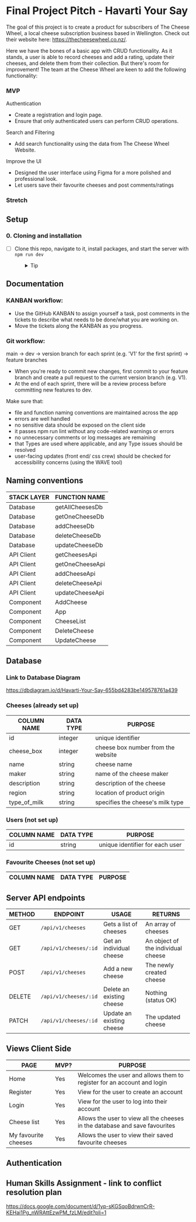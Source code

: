 # Final Project Pitch - Havarti Your Say

The goal of this project is to create a product for subscribers of The Cheese Wheel, a local cheese subscription business based in Wellington. Check out their website here: https://thecheesewheel.co.nz/.

Here we have the bones of a basic app with CRUD functionality. As it stands, a user is able to record cheeses and add a rating, update their cheeses, and delete them from their collection. But there's room for improvement! The team at the Cheese Wheel are keen to add the following functionality:

### MVP

Authentication

- Create a registration and login page.
- Ensure that only authenticated users can perform CRUD operations.

Search and Filtering

- Add search functionality using the data from The Cheese Wheel Website.

Improve the UI

- Designed the user interface using Figma for a more polished and professional look.
- Let users save their favourite cheeses and post comments/ratings

### Stretch

## Setup

### 0. Cloning and installation

- [ ] Clone this repo, navigate to it, install packages, and start the server with `npm run dev`
  <details style="padding-left: 2em">
    <summary>Tip</summary>

  You may also want to start a new branch

  ```sh
  cd my-fullstack-collection
  npm i
  git checkout -b <branchname>
  npm run dev
  ```

  </details>

## Documentation

### KANBAN workflow:

- Use the GitHub KANBAN to assign yourself a task, post comments in the tickets to describe what needs to be done/what you are working on.
- Move the tickets along the KANBAN as you progress.

### Git workflow:

main -> dev -> version branch for each sprint (e.g. 'V1' for the first sprint) -> feature branches

- When you're ready to commit new changes, first commit to your feature branch and create a pull request to the current version branch (e.g. V1).
- At the end of each sprint, there will be a review process before committing new features to dev.

Make sure that:

- file and function naming conventions are maintained across the app
- errors are well handled
- no sensitive data should be exposed on the client side
- it passes npm run lint without any code-related warnings or errors
- no unnecessary comments or log messages are remaining
- that Types are used where applicable, and any Type issues should be resolved
- user-facing updates (front end/ css crew) should be checked for accessibility concerns (using the WAVE tool)

## Naming conventions

| STACK LAYER | FUNCTION NAME   |
| ----------- | --------------- |
| Database    | getAllCheesesDb |
| Database    | getOneCheeseDb  |
| Database    | addCheeseDb     |
| Database    | deleteCheeseDb  |
| Database    | updateCheeseDb  |
| API Client  | getCheesesApi   |
| API Client  | getOneCheeseApi |
| API Client  | addCheeseApi    |
| API Client  | deleteCheeseApi |
| API Client  | updateCheeseApi |
| Component   | AddCheese       |
| Component   | App             |
| Component   | CheeseList      |
| Component   | DeleteCheese    |
| Component   | UpdateCheese    |

## Database

### Link to Database Diagram

https://dbdiagram.io/d/Havarti-Your-Say-655bd4283be149578761a439

### Cheeses (already set up)

| COLUMN NAME  | DATA TYPE | PURPOSE                            |
| ------------ | --------- | ---------------------------------- |
| id           | integer   | unique identifier                  |
| cheese_box   | integer   | cheese box number from the website |
| name         | string    | cheese name                        |
| maker        | string    | name of the cheese maker           |
| description  | string    | description of the cheese          |
| region       | string    | location of product origin         |
| type_of_milk | string    | specifies the cheese's milk type   |

### Users (not set up)

| COLUMN NAME | DATA TYPE | PURPOSE                         |
| ----------- | --------- | ------------------------------- |
| id          | string    | unique identifier for each user |

### Favourite Cheeses (not set up)

| COLUMN NAME | DATA TYPE | PURPOSE |
| ----------- | --------- | ------- |

## Server API endpoints

| METHOD | ENDPOINT              | USAGE                     | RETURNS                            |
| ------ | --------------------- | ------------------------- | ---------------------------------- |
| GET    | `/api/v1/cheeses`     | Gets a list of cheeses    | An array of cheeses                |
| GET    | `/api/v1/cheeses/:id` | Get an individual cheese  | An object of the individual cheese |
| POST   | `/api/v1/cheeses`     | Add a new cheese          | The newly created cheese           |
| DELETE | `/api/v1/cheeses/:id` | Delete an existing cheese | Nothing (status OK)                |
| PATCH  | `/api/v1/cheeses/:id` | Update an existing cheese | The updated cheese                 |

## Views Client Side

| PAGE                 | MVP? | PURPOSE                                                                     |
| -------------------- | ---- | --------------------------------------------------------------------------- |
| Home                 | Yes  | Welcomes the user and allows them to register for an account and login      |
| Register             | Yes  | View for the user to create an account                                      |
| Login                | Yes  | View for the user to log into their account                                 |
| Cheese list          | Yes  | Allows the user to view all the cheeses in the database and save favourites |
| My favourite cheeses | Yes  | Allows the user to view their saved favourite cheeses                       |

## Authentication

## Human Skills Assignment - link to conflict resolution plan

https://docs.google.com/document/d/1yp-sKGSqoBdrwnCrR-KEHai1Pg_nWRAttEzwPM_fzLM/edit?pli=1
